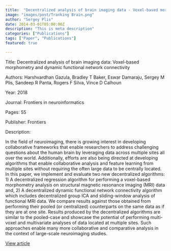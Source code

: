 ```yaml
---
title:  "Decentralized analysis of brain imaging data - Voxel-based morphometry and dynamic functional network connectivity"
image: "images/post/Tranking Brain.png"
author: "Sergey Plis"
date: 2014-03-01T05:00:00Z
description: "This is meta description"
categories: ["Publications"]
tags: ["Paper", "Publications"]
featured: true

---
```

Title: Decentralized analysis of brain imaging data: Voxel-based morphometry and dynamic functional network connectivity
  
Authors: Harshvardhan Gazula, Bradley T Baker, Eswar Damaraju, Sergey M Plis, Sandeep R Panta, Rogers F Silva, Vince D Calhoun
  
Year: 2018
  
Journal: Frontiers in neuroinformatics
  
Pages: 55
  
Publisher: Frontiers
  
Description:
  
In the field of neuroimaging, there is growing interest in developing collaborative frameworks that enable researchers to address challenging questions about the human brain by leveraging data across multiple sites all over the world. Additionally, efforts are also being directed at developing algorithms that enable collaborative analysis and feature learning from multiple sites without requiring the often large data to be centrally located. In this paper, we implement and evaluate two new decentralized algorithms: 1) A decentralized regression algorithm for performing a voxel-based morphometry analysis on structural magnetic resonance imaging (MRI) data and, 2) A decentralized dynamic functional network connectivity algorithm which includes decentralized group ICA and sliding-window analysis of functional MRI data. We compare results against those obtained from performing their pooled (or centralized) counterparts on the same data as if they are at one site. Results produced by the decentralized algorithms are similar to the pooled-case and showcase the potential of performing multi-voxel and multivariate analyses of data located at multiple sites. Such approaches enable many more collaborative and comparative analysis in the context of large-scale neuroimaging studies.

  
[View article](https://www.frontiersin.org/articles/10.3389/fninf.2018.00055/full?fbclid=IwAR26Yic2qjXBMpSwOGvm4O3XzXkmvVLDW1FjPd1EtCUyj5euYcHbqIq69RM)  
